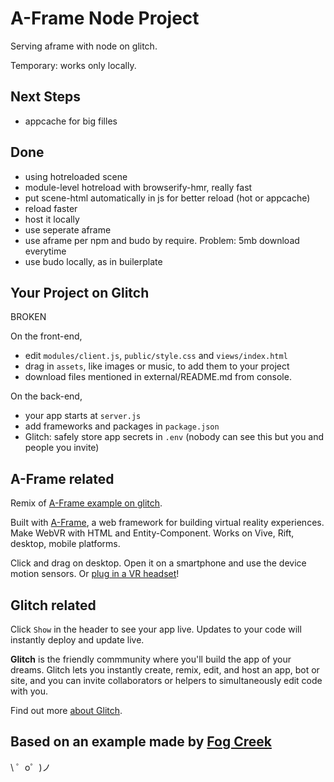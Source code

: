 
# A-Frame Node Project

Serving aframe with node on glitch.

Temporary: works only locally.

## Next Steps

- appcache for big filles

## Done

- using hotreloaded scene
- module-level hotreload with browserify-hmr, really fast
- put scene-html automatically in js for better reload (hot or appcache)
- reload faster
- host it locally
- use seperate aframe 
- use aframe per npm and budo by require. Problem: 5mb download everytime
- use budo locally, as in builerplate

## Your Project on Glitch

BROKEN

On the front-end,
- edit `modules/client.js`, `public/style.css` and `views/index.html`
- drag in `assets`, like images or music, to add them to your project
- download files mentioned in external/README.md from console.

On the back-end,
- your app starts at `server.js`
- add frameworks and packages in `package.json`
- Glitch: safely store app secrets in `.env` (nobody can see this but you and people you invite)

## A-Frame related

Remix of [A-Frame example on glitch](https://glitch.com/~aframe).

Built with [A-Frame](https://aframe.io), a web framework for building virtual reality experiences. Make WebVR with HTML and Entity-Component. Works on Vive, Rift, desktop, mobile platforms.

Click and drag on desktop. Open it on a smartphone and use the device motion sensors. Or [plug in a VR headset](https://webvr.rocks)!

## Glitch related

Click `Show` in the header to see your app live. Updates to your code will instantly deploy and update live.

**Glitch** is the friendly commmunity where you'll build the app of your dreams. Glitch lets you instantly create, remix, edit, and host an app, bot or site, and you can invite collaborators or helpers to simultaneously edit code with you.

Find out more [about Glitch](https://glitch.com/about).


Based on an example made by [Fog Creek](https://fogcreek.com/)
-------------------

\ ゜o゜)ノ

